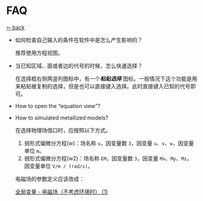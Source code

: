 # FAQ

[⇦ back](../README.md)

- 如何检查自己输入的条件在软件中是怎么产生影响的？

  推荐使用方程视图。

- 当已知区域、面或者边的代号的时候，怎么快速选择？

  在选择框右侧两竖列图标中，有一个***粘贴选择*** 图标。一般情况下这个功能是用来粘贴被复制的选择，但是也可以直接键入选择。此时直接键入已知的代号即可。

- How to open the “equation view”?

- How to simulated metallized models?

  在选择物理场借口时，应按照以下方式。

  1. 弱形式偏微分方程(w)：场名称 `u`，因变量数 `3`，因变量 `u`、`v`、`w`，因变量单位 `m`。
  2. 弱形式偏微分方程(w2)：场名称 `EM`，因变量数 `3`，因变量 `Mx`、`My`、`Mz`，因变量单位 `V/m / (rad/s)`。

  电磁场的参数定义应该改成：

  [全局变量 - 电磁场（不考虑环境时） (1)](https://www.notion.so/1-59b70e6008a34ecaa00b49805e7b19ce)